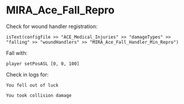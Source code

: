 # MIRA_Ace_Fall_Repro

Check for wound handler registration:

```sqf
isText(configfile >> "ACE_Medical_Injuries" >> "damageTypes" >> "falling" >> "woundHandlers" >> "MIRA_Ace_Fall_Handler_Min_Repro")
```

Fall with:

```sqf
player setPosASL [0, 0, 100]
```

Check in logs for:

`You fell out of luck`

`You took collision damage`
